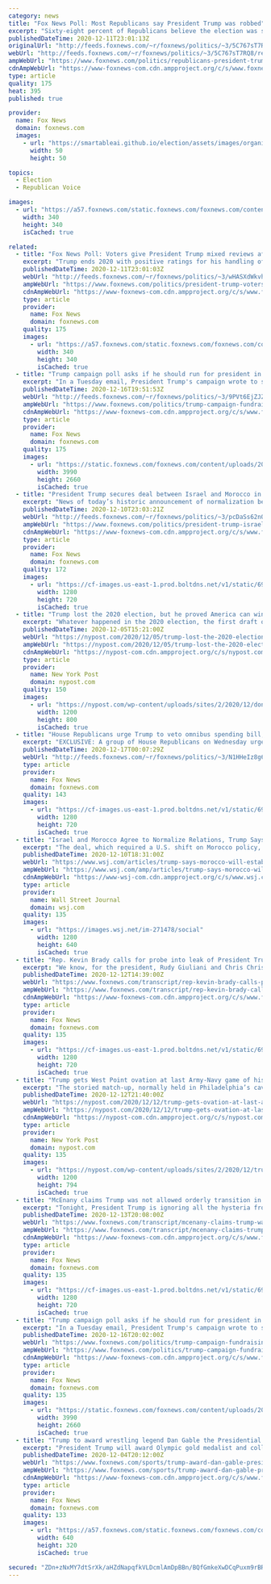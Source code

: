 ```yaml
---
category: news
title: "Fox News Poll: Most Republicans say President Trump was robbed"
excerpt: "Sixty-eight percent of Republicans believe the election was stolen from President Trump, according to the latest Fox News national survey of registered voters."
publishedDateTime: 2020-12-11T23:01:13Z
originalUrl: "http://feeds.foxnews.com/~r/foxnews/politics/~3/5C767sT7RQ8/republicans-president-trump-robbed-poll"
webUrl: "http://feeds.foxnews.com/~r/foxnews/politics/~3/5C767sT7RQ8/republicans-president-trump-robbed-poll"
ampWebUrl: "https://www.foxnews.com/politics/republicans-president-trump-robbed-poll.amp"
cdnAmpWebUrl: "https://www-foxnews-com.cdn.ampproject.org/c/s/www.foxnews.com/politics/republicans-president-trump-robbed-poll.amp"
type: article
quality: 175
heat: 395
published: true

provider:
  name: Fox News
  domain: foxnews.com
  images:
    - url: "https://smartableai.github.io/election/assets/images/organizations/foxnews.com-50x50.jpg"
      width: 50
      height: 50

topics:
  - Election
  - Republican Voice

images:
  - url: "https://a57.foxnews.com/static.foxnews.com/foxnews.com/content/uploads/2018/09/340/340/dana-blanton-master.png?ve=1&tl=1"
    width: 340
    height: 340
    isCached: true

related:
  - title: "Fox News Poll: Voters give President Trump mixed reviews after 4 years"
    excerpt: "Trump ends 2020 with positive ratings for his handling of the economy, but mixed reviews from voters on other issues -- and for his performance overall."
    publishedDateTime: 2020-12-11T23:01:03Z
    webUrl: "http://feeds.foxnews.com/~r/foxnews/politics/~3/wHASXdWkvhk/president-trump-voters-mixed-reviews-poll"
    ampWebUrl: "https://www.foxnews.com/politics/president-trump-voters-mixed-reviews-poll.amp"
    cdnAmpWebUrl: "https://www-foxnews-com.cdn.ampproject.org/c/s/www.foxnews.com/politics/president-trump-voters-mixed-reviews-poll.amp"
    type: article
    provider:
      name: Fox News
      domain: foxnews.com
    quality: 175
    images:
      - url: "https://a57.foxnews.com/static.foxnews.com/foxnews.com/content/uploads/2018/09/340/340/dana-blanton-master.png?ve=1&tl=1"
        width: 340
        height: 340
        isCached: true
  - title: "Trump campaign poll asks if he should run for president in 2024"
    excerpt: "In a Tuesday email, President Trump's campaign wrote to supporters asking if he should run for office again in 2024. "
    publishedDateTime: 2020-12-16T19:51:53Z
    webUrl: "http://feeds.foxnews.com/~r/foxnews/politics/~3/9PVt6EjZJZc/trump-campaign-fundraising-poll-asks-whether-trump-should-run-in-2024"
    ampWebUrl: "https://www.foxnews.com/politics/trump-campaign-fundraising-poll-asks-whether-trump-should-run-in-2024.amp"
    cdnAmpWebUrl: "https://www-foxnews-com.cdn.ampproject.org/c/s/www.foxnews.com/politics/trump-campaign-fundraising-poll-asks-whether-trump-should-run-in-2024.amp"
    type: article
    provider:
      name: Fox News
      domain: foxnews.com
    quality: 175
    images:
      - url: "https://static.foxnews.com/foxnews.com/content/uploads/2020/12/AP20348035939365.jpg"
        width: 3990
        height: 2660
        isCached: true
  - title: "President Trump secures deal between Israel and Morocco in a Hanukkah miracle"
    excerpt: "News of today’s historic announcement of normalization between Israel and Morocco brokered by the Trump administration was met with a lukewarm reaction by the United Nations and diplomats at the world body’s headquarters."
    publishedDateTime: 2020-12-10T23:03:21Z
    webUrl: "http://feeds.foxnews.com/~r/foxnews/politics/~3/pcDaSs62nOE/president-trump-israel-and-morocco-deal"
    ampWebUrl: "https://www.foxnews.com/politics/president-trump-israel-and-morocco-deal.amp"
    cdnAmpWebUrl: "https://www-foxnews-com.cdn.ampproject.org/c/s/www.foxnews.com/politics/president-trump-israel-and-morocco-deal.amp"
    type: article
    provider:
      name: Fox News
      domain: foxnews.com
    quality: 172
    images:
      - url: "https://cf-images.us-east-1.prod.boltdns.net/v1/static/694940094001/64eafaca-7ae0-45a9-80b4-9364c88d4519/10bb732c-1723-43e0-ba28-4865ffee598a/1280x720/match/image.jpg"
        width: 1280
        height: 720
        isCached: true
  - title: "Trump lost the 2020 election, but he proved America can win again"
    excerpt: "Whatever happened in the 2020 election, the first draft of history should be clear: President Donald Trump proved that American decline can be resisted and reversed. He showed that our nation can"
    publishedDateTime: 2020-12-05T15:21:00Z
    webUrl: "https://nypost.com/2020/12/05/trump-lost-the-2020-election-but-he-proved-america-can-win-again/"
    ampWebUrl: "https://nypost.com/2020/12/05/trump-lost-the-2020-election-but-he-proved-america-can-win-again/amp/"
    cdnAmpWebUrl: "https://nypost-com.cdn.ampproject.org/c/s/nypost.com/2020/12/05/trump-lost-the-2020-election-but-he-proved-america-can-win-again/amp/"
    type: article
    provider:
      name: New York Post
      domain: nypost.com
    quality: 150
    images:
      - url: "https://nypost.com/wp-content/uploads/sites/2/2020/12/donald-trump-rally.jpg?quality=90&strip=all&w=1200"
        width: 1200
        height: 800
        isCached: true
  - title: "House Republicans urge Trump to veto omnibus spending bill, call it example of ‘swamp politics’"
    excerpt: "EXCLUSIVE: A group of House Republicans on Wednesday urged President Trump to veto an approximately $1.4 trillion omnibus spending bill being negotiated in Congress, describing it as an example of “swamp politics” in Washington D.C."
    publishedDateTime: 2020-12-17T00:07:29Z
    webUrl: "http://feeds.foxnews.com/~r/foxnews/politics/~3/N1HHeIz8g6o/house-republicans-trump-veto-omnibus-spending-bill"
    type: article
    provider:
      name: Fox News
      domain: foxnews.com
    quality: 143
    images:
      - url: "https://cf-images.us-east-1.prod.boltdns.net/v1/static/694940094001/4b300ec5-e6cb-4dcb-9b6d-ce7d4eada6bf/d1092241-4b99-4650-8d43-4d7cef082db5/1280x720/match/image.jpg"
        width: 1280
        height: 720
        isCached: true
  - title: "Israel and Morocco Agree to Normalize Relations, Trump Says"
    excerpt: "The deal, which required a U.S. shift on Morocco policy, marks another advance in U.S. efforts to strengthen ties between once-hostile nations in the Middle East"
    publishedDateTime: 2020-12-10T18:31:00Z
    webUrl: "https://www.wsj.com/articles/trump-says-morocco-will-establish-full-diplomatic-relations-with-israel-11607617872"
    ampWebUrl: "https://www.wsj.com/amp/articles/trump-says-morocco-will-establish-full-diplomatic-relations-with-israel-11607617872"
    cdnAmpWebUrl: "https://www-wsj-com.cdn.ampproject.org/c/s/www.wsj.com/amp/articles/trump-says-morocco-will-establish-full-diplomatic-relations-with-israel-11607617872"
    type: article
    provider:
      name: Wall Street Journal
      domain: wsj.com
    quality: 135
    images:
      - url: "https://images.wsj.net/im-271478/social"
        width: 1280
        height: 640
        isCached: true
  - title: "Rep. Kevin Brady calls for probe into leak of President Trump's taxes"
    excerpt: "We know, for the president, Rudy Giuliani and Chris Christie have been prepping the president and alternating playing roles acting as Joe Biden. As for the former vice president, he has been relying on his former chief of staff Ron Klain,"
    publishedDateTime: 2020-12-12T14:39:00Z
    webUrl: "https://www.foxnews.com/transcript/rep-kevin-brady-calls-probe-into-leak-of-president-trumps-taxes"
    ampWebUrl: "https://www.foxnews.com/transcript/rep-kevin-brady-calls-probe-into-leak-of-president-trumps-taxes.amp"
    cdnAmpWebUrl: "https://www-foxnews-com.cdn.ampproject.org/c/s/www.foxnews.com/transcript/rep-kevin-brady-calls-probe-into-leak-of-president-trumps-taxes.amp"
    type: article
    provider:
      name: Fox News
      domain: foxnews.com
    quality: 135
    images:
      - url: "https://cf-images.us-east-1.prod.boltdns.net/v1/static/694940094001/deb31fac-e5c1-42e8-9a09-7d27440b42f1/c69902d9-ac13-4eb5-8b7b-31c93af3ca0d/1280x720/match/image.jpg"
        width: 1280
        height: 720
        isCached: true
  - title: "Trump gets West Point ovation at last Army-Navy game of his presidency"
    excerpt: "The storied match-up, normally held in Philadelphia’s cavernous Lincoln Financial Field, this year moved to the US Military Academy’s much cozier gridiron due to the coronavirus"
    publishedDateTime: 2020-12-12T21:40:00Z
    webUrl: "https://nypost.com/2020/12/12/trump-gets-ovation-at-last-army-navy-game-of-his-presidency/"
    ampWebUrl: "https://nypost.com/2020/12/12/trump-gets-ovation-at-last-army-navy-game-of-his-presidency/amp/"
    cdnAmpWebUrl: "https://nypost-com.cdn.ampproject.org/c/s/nypost.com/2020/12/12/trump-gets-ovation-at-last-army-navy-game-of-his-presidency/amp/"
    type: article
    provider:
      name: New York Post
      domain: nypost.com
    quality: 135
    images:
      - url: "https://nypost.com/wp-content/uploads/sites/2/2020/12/trump-army-navy.jpg?quality=90&strip=all&w=1200"
        width: 1200
        height: 794
        isCached: true
  - title: "McEnany claims Trump was not allowed orderly transition in 2016"
    excerpt: "Tonight, President Trump is ignoring all the hysteria from the media mob and the Democratic Party and vowing to fight for you, the American people. Watch this. DONALD TRUMP, PRESIDENT OF THE UNITED STATES: Big pharma ran millions of dollars of negative advertisements against me during the campaign,"
    publishedDateTime: 2020-12-13T20:08:00Z
    webUrl: "https://www.foxnews.com/transcript/mcenany-claims-trump-was-not-allowed-orderly-transition-in-2016"
    ampWebUrl: "https://www.foxnews.com/transcript/mcenany-claims-trump-was-not-allowed-orderly-transition-in-2016.amp"
    cdnAmpWebUrl: "https://www-foxnews-com.cdn.ampproject.org/c/s/www.foxnews.com/transcript/mcenany-claims-trump-was-not-allowed-orderly-transition-in-2016.amp"
    type: article
    provider:
      name: Fox News
      domain: foxnews.com
    quality: 135
    images:
      - url: "https://cf-images.us-east-1.prod.boltdns.net/v1/static/694940094001/ee331ede-b231-4332-804e-fcd02265cb3e/2bdcb55b-ac61-46c8-ab1b-d2c239278a91/1280x720/match/image.jpg"
        width: 1280
        height: 720
        isCached: true
  - title: "Trump campaign poll asks if he should run for president in 2024"
    excerpt: "In a Tuesday email, President Trump's campaign wrote to supporters asking if he should run for office again in 2024."
    publishedDateTime: 2020-12-16T20:02:00Z
    webUrl: "https://www.foxnews.com/politics/trump-campaign-fundraising-poll-asks-whether-trump-should-run-in-2024"
    ampWebUrl: "https://www.foxnews.com/politics/trump-campaign-fundraising-poll-asks-whether-trump-should-run-in-2024.amp"
    cdnAmpWebUrl: "https://www-foxnews-com.cdn.ampproject.org/c/s/www.foxnews.com/politics/trump-campaign-fundraising-poll-asks-whether-trump-should-run-in-2024.amp"
    type: article
    provider:
      name: Fox News
      domain: foxnews.com
    quality: 135
    images:
      - url: "https://static.foxnews.com/foxnews.com/content/uploads/2020/12/AP20348035939365.jpg"
        width: 3990
        height: 2660
        isCached: true
  - title: "Trump to award wrestling legend Dan Gable the Presidential Medal of Freedom"
    excerpt: "President Trump will award Olympic gold medalist and college wrestling legend Dan Gable the Presidential Medal of Freedom on Monday."
    publishedDateTime: 2020-12-04T20:12:00Z
    webUrl: "https://www.foxnews.com/sports/trump-award-dan-gable-presidential-medal-of-freedom"
    ampWebUrl: "https://www.foxnews.com/sports/trump-award-dan-gable-presidential-medal-of-freedom.amp"
    cdnAmpWebUrl: "https://www-foxnews-com.cdn.ampproject.org/c/s/www.foxnews.com/sports/trump-award-dan-gable-presidential-medal-of-freedom.amp"
    type: article
    provider:
      name: Fox News
      domain: foxnews.com
    quality: 133
    images:
      - url: "https://a57.foxnews.com/static.foxnews.com/foxnews.com/content/uploads/2020/12/640/320/Dan-Gable.jpg?ve=1&tl=1"
        width: 640
        height: 320
        isCached: true

secured: "ZDn+zNxMY7dtSrXk/aHZdNapqfkVLDcmlAmDpBBn/BQfGmkeXwDCqPuxm9rBRK+S3Zam0XtwOEl9oTML/iFLBbnTN48jCL8p0YLDKzNvSgS8cO/+7jmr5rnrKZ5HHC9lN0bk4t3Tvt+Jb/U3VevprN8AO/+h83K9DzvGybOpQWmKuXNsk8u6KobVSKOD0Y+pBloDHPqq1yUXzqOT2LmW5ji5LtR/NBA9/9Q+EHZEXxxF4Zvk9mEC9UxFy6CL7PtvSRmEjS4UKhRJ/Mp7TleZJUIiCo97CCW5WhlmhCLWL7xodOfFCG4RCK/fXAfXrklwpkxv/bp6eE47RWIWZ2/SvDnXOq4+R/GVM4t6XeBTRHY=;cZVAGX4kgKMUWNzXS7hvuQ=="
---
```


